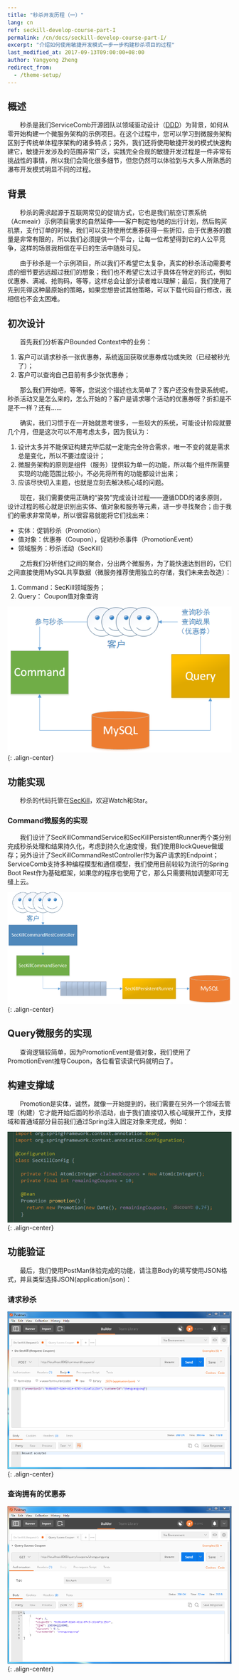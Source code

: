 ```yaml
---
title: "秒杀开发历程（一）"
lang: cn
ref: seckill-develop-course-part-I
permalink: /cn/docs/seckill-develop-course-part-I/
excerpt: "介绍如何使用敏捷开发模式一步一步构建秒杀项目的过程"
last_modified_at: 2017-09-13T09:00:00+08:00
author: Yangyong Zheng
redirect_from:
  - /theme-setup/
---
```


## 概述
　　秒杀是我们ServiceComb开源团队以领域驱动设计（[DDD](https://en.wikipedia.org/wiki/Domain-driven_design)）为背景，如何从零开始构建一个微服务架构的示例项目。在这个过程中，您可以学习到微服务架构区别于传统单体程序架构的诸多特点；另外，我们还将使用敏捷开发的模式快速构建它，敏捷开发涉及的范围非常广泛，实践完全合规的敏捷开发过程是一件非常有挑战性的事情，所以我们会简化很多细节，但您仍然可以体验到与大多人所熟悉的瀑布开发模式明显不同的过程。

## 背景
　　秒杀的需求起源于互联网常见的促销方式，它也是我们航空订票系统（Acmeair）示例项目需求的自然延伸——客户制定他/她的出行计划，然后购买机票，支付订单的时候，我们可以支持使用优惠券获得一些折扣，由于优惠券的数量是非常有限的，所以我们必须提供一个平台，让每一位希望得到它的人公平竞争，这样的场景我相信在平日的生活中随处可见。

　　由于秒杀是一个示例项目，所以我们不希望它太复杂，真实的秒杀活动需要考虑的细节要远远超过我们的想象；我们也不希望它太过于具体在特定的形式，例如优惠券、满减、抢购码，等等，这样总会让部分读者难以理解；最后，我们使用了先到先得这种最原始的策略，如果您想尝试其他策略，可以下载代码自行修改，我相信也不会太困难。

## 初次设计
　　首先我们分析客户Bounded Context中的业务：  
1. 客户可以请求秒杀一张优惠券，系统返回获取优惠券成功或失败（已经被秒光了）；  
2. 客户可以查询自己目前有多少张优惠券；  

　　那么我们开始吧，等等，您说这个描述也太简单了？客户还没有登录系统呢，秒杀活动又是怎么来的，怎么开始的？客户是请求哪个活动的优惠券呀？折扣是不是不一样？还有…… 

　　确实，我们习惯于在一开始就思考很多，一些较大的系统，可能设计阶段就要几个月，但是这次可以不用考虑太多，因为我认为：  
1. 设计太多并不能保证构建完毕后就一定能完全符合需求，唯一不变的就是需求总是变化，所以不要过度设计；  
2. 微服务架构的原则是组件（服务）提供较为单一的功能，所以每个组件所需要实现的功能范围比较小，不必先将所有的功能都设计出来；  
3. 应该尽快切入主题，也就是立刻去解决核心域的问题。

　　现在，我们需要使用正确的“姿势”完成设计过程——遵循DDD的诸多原则，设计过程的核心就是识别出实体、值对象和服务等元素，进一步寻找聚合；由于我们的需求非常简单，所以很容易就能将它们找出来：  
*  实体：促销秒杀（Promotion）  
*  值对象：优惠券（Coupon），促销秒杀事件（PromotionEvent）  
*  领域服务：秒杀活动（SecKill）

　　之后我们分析他们之间的聚合，分出两个微服务，为了能快速达到目的，它们之间直接使用MySQL共享数据（微服务推荐使用独立的存储，我们未来去改造）：  
1. Command：SecKill领域服务；  
2. Query： Coupon值对象查询

![图1 初次架构](/assets/images/seckill-develop-course-part-I-arth.png) {: .align-center}

## 功能实现
　　秒杀的代码托管在[SecKill](https://github.com/ServiceComb/seckill)，欢迎Watch和Star。

### Command微服务的实现
　　我们设计了SecKillCommandService和SecKillPersistentRunner两个类分别完成秒杀处理和结果持久化，考虑到持久化速度慢，我们使用BlockQueue做缓存；另外设计了SecKillCommandRestController作为客户请求的Endpoint；ServiceComb支持多种编程模型和通信模型，我们使用目前较较为流行的Spring Boot Rest作为基础框架，如果您的程序也使用了它，那么只需要稍加调整即可无缝上云。

![图2 Command微服务组件](/assets/images/seckill-develop-course-part-I-command.png) {: .align-center}

## Query微服务的实现
　　查询逻辑较简单，因为PromotionEvent是值对象，我们使用了PromotionEvent推导Coupon，各位看官读读代码就明白了。

## 构建支撑域
　　Promotion是实体，诚然，就像一开始提到的，我们需要在另外一个领域去管理（构建）它才能开始后面的秒杀活动，由于我们直接切入核心域展开工作，支撑域和普通域部分目前我们通过Spring注入固定对象来完成，例如：

![图3 支撑域注入](/assets/images/seckill-develop-course-part-I-spring.png) {: .align-center}

## 功能验证
　　最后，我们使用PostMan体验完成的功能，请注意Body的填写使用JSON格式，并且类型选择JSON(application/json)：
### 请求秒杀

![图4 请求秒杀](/assets/images/seckill-develop-course-part-I-request-seckill.png) {: .align-center}

### 查询拥有的优惠券

![图5 查询拥有的优惠券](/assets/images/seckill-develop-course-part-I-query-coupons.png) {: .align-center}